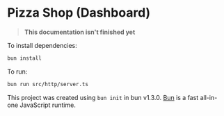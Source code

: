 # Pizza Shop (Dashboard)

> **This documentation isn't finished yet**

To install dependencies:

```bash
bun install
```

To run:

```bash
bun run src/http/server.ts
```

This project was created using `bun init` in bun v1.3.0. [Bun](https://bun.com) is a fast all-in-one JavaScript runtime.

